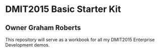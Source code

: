 # DMIT2015 Basic Starter Kit

## Owner Graham Roberts

This repository will serve as a workbook for all my DMIT2015 Enterprise Development demos.
